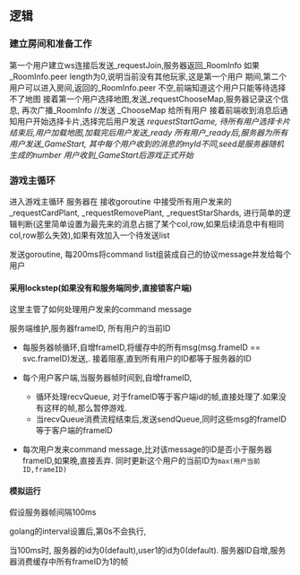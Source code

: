 ## 逻辑

### 建立房间和准备工作

第一个用户建立ws连接后发送_requestJoin,服务器返回_RoomInfo
如果_RoomInfo.peer length为0,说明当前没有其他玩家,这是第一个用户
期间,第二个用户可以进入房间,返回的_RoomInfo.peer 不空,前端知道这个用户只能等待选择不了地图
接着第一个用户选择地图,发送_requestChooseMap,服务器记录这个信息, 再次广播_RoomInfo   //发送 _ChooseMap 给所有用户
接着前端收到消息后通知用户开始选择卡片,选择完后用户发送 _requestStartGame, 
待所有用户选择卡片结束后,用户加载地图,加载完后用户发送_ready
所有用户_ready后,服务器为所有用户发送_GameStart, 其中每个用户收到的消息的myId不同,seed是服务器随机生成的number
用户收到_GameStart后游戏正式开始_

### 游戏主循环

进入游戏主循环
服务器在 接收goroutine 中接受所有用户发来的_requestCardPlant, _requestRemovePlant,  _requestStarShards,
进行简单的逻辑判断(这里简单设置为最先来的消息占据了某个col,row,如果后续消息中有相同col,row那么失效),如果有效加入一个待发送list

发送goroutine, 每200ms将command list组装成自己的协议message并发给每个用户

#### 采用lockstep(如果没有和服务端同步,直接锁客户端)

这里主管了如何处理用户发来的command message

服务端维护,服务器frameID, 所有用户的当前ID

- 每服务器帧循环,自增frameID,将缓存中的所有msg(msg.frameID == svc.frameID)发送,. 接着阻塞,直到所有用户的ID都等于服务器的ID
- 每个用户客户端,当服务器帧时间到,自增frameID,
  - 循环处理recvQueue, 对于frameID等于客户端id的帧,直接处理了.如果没有这样的帧,那么暂停游戏.
  - 当recvQueue消费流程结束后,发送sendQueue,同时这些msg的frameID等于客户端的frameID

- 每次用户发来command message,比对该message的ID是否小于服务器frameID,如果晚,直接丢弃. 同时更新这个用户的当前ID为`max(用户当前ID,frameID)`

#### 模拟运行

假设服务器帧间隔100ms

golang的interval设置后,第0s不会执行,

当100ms时, 服务器的id为0(default),user1的id为0(default). 服务器ID自增,服务器消费缓存中所有frameID为1的帧
